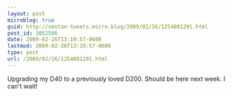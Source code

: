 ```yaml
---
layout: post
microblog: true
guid: http://vmstan-tweets.micro.blog/2009/02/26/1254881291.html
post_id: 3052506
date: 2009-02-26T13:19:57-0600
lastmod: 2009-02-26T13:19:57-0600
type: post
url: /2009/02/26/1254881291.html
---
```

Upgrading my D40 to a previously loved D200. Should be here next week. I can't wait!
